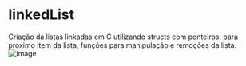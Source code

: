 # linkedList

Criação da listas linkadas em C utilizando structs com ponteiros, para proximo item da lista, funções para manipulação e remoções da lista.
![image](https://user-images.githubusercontent.com/87271192/209418655-5d0febba-41f9-497e-943c-cc6d77985ba9.png)
